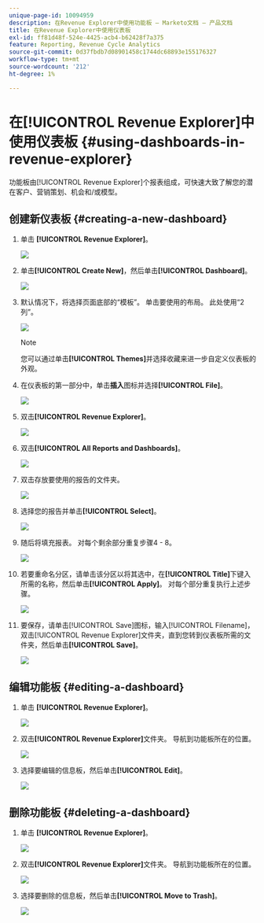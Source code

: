 ```yaml
---
unique-page-id: 10094959
description: 在Revenue Explorer中使用功能板 — Marketo文档 — 产品文档
title: 在Revenue Explorer中使用仪表板
exl-id: ff81d48f-524e-4425-acb4-b62428f7a375
feature: Reporting, Revenue Cycle Analytics
source-git-commit: 0d37fbdb7d08901458c1744dc68893e155176327
workflow-type: tm+mt
source-wordcount: '212'
ht-degree: 1%

---
```


# 在[!UICONTROL Revenue Explorer]中使用仪表板 {#using-dashboards-in-revenue-explorer}

功能板由[!UICONTROL Revenue Explorer]个报表组成，可快速大致了解您的潜在客户、营销策划、机会和/或模型。

## 创建新仪表板 {#creating-a-new-dashboard}

1. 单击 **[!UICONTROL Revenue Explorer]**。

   ![](assets/one.png)

1. 单击&#x200B;**[!UICONTROL Create New]**，然后单击&#x200B;**[!UICONTROL Dashboard]**。

   ![](assets/two.png)

1. 默认情况下，将选择页面底部的“模板”。 单击要使用的布局。 此处使用“2列”。

   ![](assets/three.png)

   >[!NOTE]
   >
   >您可以通过单击&#x200B;**[!UICONTROL Themes]**&#x200B;并选择收藏来进一步自定义仪表板的外观。

1. 在仪表板的第一部分中，单击&#x200B;**插入**&#x200B;图标并选择&#x200B;**[!UICONTROL File]**。

   ![](assets/four.png)

1. 双击&#x200B;**[!UICONTROL Revenue Explorer]**。

   ![](assets/five.png)

1. 双击&#x200B;**[!UICONTROL All Reports and Dashboards]**。

   ![](assets/six.png)

1. 双击存放要使用的报告的文件夹。

   ![](assets/seven.png)

1. 选择您的报告并单击&#x200B;**[!UICONTROL Select]**。

   ![](assets/eight.png)

1. 随后将填充报表。 对每个剩余部分重复步骤4 - 8。

   ![](assets/nine.png)

1. 若要重命名分区，请单击该分区以将其选中，在&#x200B;**[!UICONTROL Title]**&#x200B;下键入所需的名称，然后单击&#x200B;**[!UICONTROL Apply]**。 对每个部分重复执行上述步骤。

   ![](assets/ten.png)

1. 要保存，请单击[!UICONTROL Save]图标，输入[!UICONTROL Filename]，双击[!UICONTROL Revenue Explorer]文件夹，直到您转到仪表板所需的文件夹，然后单击&#x200B;**[!UICONTROL Save]**。

   ![](assets/eleven.png)

## 编辑功能板 {#editing-a-dashboard}

1. 单击 **[!UICONTROL Revenue Explorer]**。

   ![](assets/one.png)

1. 双击&#x200B;**[!UICONTROL Revenue Explorer]**&#x200B;文件夹。 导航到功能板所在的位置。

   ![](assets/thirteen.png)

1. 选择要编辑的信息板，然后单击&#x200B;**[!UICONTROL Edit]**。

   ![](assets/fourteen.png)

## 删除功能板 {#deleting-a-dashboard}

1. 单击 **[!UICONTROL Revenue Explorer]**。

   ![](assets/one.png)

1. 双击&#x200B;**[!UICONTROL Revenue Explorer]**&#x200B;文件夹。 导航到功能板所在的位置。

   ![](assets/thirteen.png)

1. 选择要删除的信息板，然后单击&#x200B;**[!UICONTROL Move to Trash]**。

   ![](assets/fifteen.png)
